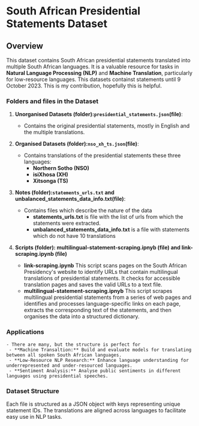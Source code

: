 # South African Presidential Statements Dataset

## Overview
This dataset contains South African presidential statements translated into multiple South African languages. It is a valuable resource for tasks in **Natural Language Processing (NLP)** and **Machine Translation**, particularly for low-resource languages. This datasets containst statements until 9 October 2023. This is my contribution, hopefully this is helpful.

### Folders and files in the Dataset
1. **Unorganised Datasets (folder):`presidential_statements.json`(file)**:
    - Contains the original presidential statements, mostly in English and the multiple translations.
   
2. **Organised Datasets (folder):`nso_xh_ts.json`(file)**:
    - Contains translations of the presidential statements these three languages:
      - **Northern Sotho (NSO)**
      - **isiXhosa (XH)**
      - **Xitsonga (TS)**

3. **Notes (folder):`statements_urls.txt` and unbalanced_statements_data_info.txt(file)**:
    - Contains files which describe the nature of the data
      - **statements_urls.txt** is file with the list of urls from which the statements were extracted.
      - **unbalanced_statements_data_info.txt** is a file with statements which do not have 10 translations
       
4. **Scripts (folder): multilingual-statement-scraping.ipnyb (file) and link-scraping.ipynb (file)**
    - **link-scraping.ipynb** This script scans pages on the South African Presidency's website to identify URLs that contain multilingual translations of presidential statements. It checks for accessible translation pages and saves the valid URLs to a text file.
    - **multilingual-statement-scraping.ipnyb** This script scrapes multilingual presidential statements from a series of web pages and identifies and processes language-specific links on each page, extracts the corresponding text of the statements, and then organises the data into a structured dictionary.

### Applications
    - There are many, but the structure is perfect for
     - **Machine Transaltion:** Build and evaluate models for translating between all spoken South African languages.
     - **Low-Resource NLP Research:** Enhance language understanding for underrepresented and under-resourced languages.
     - **Sentiment Analysis:** Analyse public sentiments in different languages using presidential speeches.    
    
### Dataset Structure
Each file is structured as a JSON object with keys representing unique statement IDs. The translations are aligned across languages to facilitate easy use in NLP tasks.
